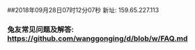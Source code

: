 ##2018年09月28日07时12分07秒 新址: 159.65.227.113
### 兔友常见问题及解答: https://github.com/wanggonging/d/blob/w/FAQ.md
